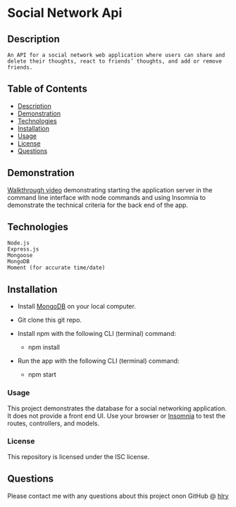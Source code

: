 # Social Network Api

## Description

    An API for a social network web application where users can share and delete their thoughts, react to friends’ thoughts, and add or remove friends.

## Table of Contents

* [Description](#description)
* [Demonstration](#demonstartion)
* [Technologies](#technologies)
* [Installation](#installation)
* [Usage](#usage)
* [License](#license)
* [Questions](#questions)

## Demonstration 
[Walkthrough video](https://drive.google.com/file/d/1DoqGoNpgMHFwJwNji_LXpZX8bWX_Ewh7/view) demonstrating starting the application server in the command line interface with node commands and using Insomnia to demonstrate the technical criteria for the back end of the app.

## Technologies
    Node.js
    Express.js
    Mongoose
    MongoDB
    Moment (for accurate time/date)


## Installation
* Install [MongoDB](https://www.mongodb.com/) on your local computer.

* Git clone this git repo.

* Install npm with the following CLI (terminal) command:
    - npm install

* Run the app with the following CLI (terminal) command:
    - npm start

### Usage
This project demonstrates the database for a social networking application. It does not provide a front end UI. Use your browser or [Insomnia](https://insomnia.rest/) to test the routes, controllers, and models.

### License
This repository is licensed under the ISC license.


## Questions

Please contact me with any questions about this project onon
GitHub @ [hlry](https://github.com/hlry) 